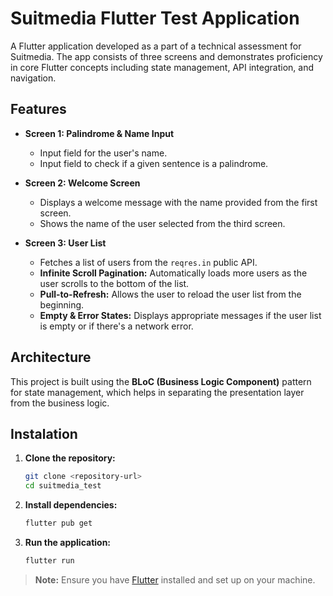 # Suitmedia Flutter Test Application

A Flutter application developed as a part of a technical assessment for Suitmedia. The app consists of three screens and demonstrates proficiency in core Flutter concepts including state management, API integration, and navigation.

## Features

-   **Screen 1: Palindrome & Name Input**
    -   Input field for the user's name.
    -   Input field to check if a given sentence is a palindrome.

-   **Screen 2: Welcome Screen**
    -   Displays a welcome message with the name provided from the first screen.
    -   Shows the name of the user selected from the third screen.

-   **Screen 3: User List**
    -   Fetches a list of users from the `reqres.in` public API.
    -   **Infinite Scroll Pagination:** Automatically loads more users as the user scrolls to the bottom of the list.
    -   **Pull-to-Refresh:** Allows the user to reload the user list from the beginning.
    -   **Empty & Error States:** Displays appropriate messages if the user list is empty or if there's a network error.

## Architecture

This project is built using the **BLoC (Business Logic Component)** pattern for state management, which helps in separating the presentation layer from the business logic.

## Instalation

1. **Clone the repository:**
    ```bash
    git clone <repository-url>
    cd suitmedia_test
    ```

2. **Install dependencies:**
    ```bash
    flutter pub get
    ```

3. **Run the application:**
    ```bash
    flutter run
    ```

> **Note:** Ensure you have [Flutter](https://docs.flutter.dev/get-started/install) installed and set up on your machine.
